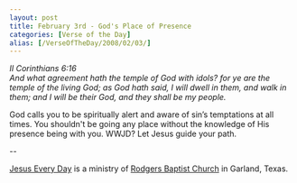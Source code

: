 ```yaml
---
layout: post
title: February 3rd - God's Place of Presence
categories: [Verse of the Day]
alias: [/VerseOfTheDay/2008/02/03/]
---
```


_II Corinthians 6:16  
And what agreement hath the temple of God with idols? for ye are the
temple of the living God; as God hath said, I will dwell in them, and
walk in them; and I will be their God, and they shall be my people._

God calls you to be spiritually alert and aware of sin&rsquo;s
temptations at all times. You shouldn't be going any place without
the knowledge of His presence being with you. WWJD? Let Jesus guide
your path.

 --

<a href=http://jesuseveryday.net>Jesus Every Day</a> is a ministry of <a href=http://rodgersbaptist.net>Rodgers Baptist Church</a> in Garland, Texas.
